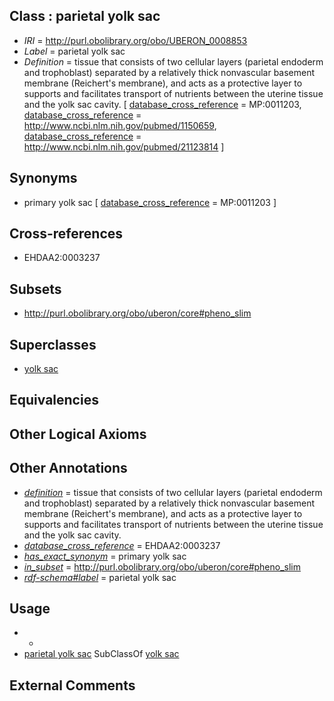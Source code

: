 
## Class : parietal yolk sac

 * *IRI* = http://purl.obolibrary.org/obo/UBERON_0008853
 * *Label* = parietal yolk sac
 * *Definition* = tissue that consists of two cellular layers (parietal endoderm and trophoblast) separated by a relatively thick nonvascular basement membrane (Reichert's membrane), and acts as a protective layer to supports and facilitates transport of nutrients between the uterine tissue and the yolk sac cavity. [ [database_cross_reference](../../ef/oboInOwl#hasDbXref.md) = MP:0011203, [database_cross_reference](../../ef/oboInOwl#hasDbXref.md) = http://www.ncbi.nlm.nih.gov/pubmed/1150659, [database_cross_reference](../../ef/oboInOwl#hasDbXref.md) = http://www.ncbi.nlm.nih.gov/pubmed/21123814 ]

## Synonyms

 * primary yolk sac [ [database_cross_reference](../../ef/oboInOwl#hasDbXref.md) = MP:0011203 ]

## Cross-references

 * EHDAA2:0003237

## Subsets

 * http://purl.obolibrary.org/obo/uberon/core#pheno_slim

## Superclasses

 * [yolk sac](../../UBERON/40/UBERON_0001040.md)

## Equivalencies


## Other Logical Axioms


## Other Annotations

 * *[definition](../../IAO/15/IAO_0000115.md)* = tissue that consists of two cellular layers (parietal endoderm and trophoblast) separated by a relatively thick nonvascular basement membrane (Reichert's membrane), and acts as a protective layer to supports and facilitates transport of nutrients between the uterine tissue and the yolk sac cavity.
 * *[database_cross_reference](../../ef/oboInOwl#hasDbXref.md)* = EHDAA2:0003237
 * *[has_exact_synonym](../../ym/oboInOwl#hasExactSynonym.md)* = primary yolk sac
 * *[in_subset](../../et/oboInOwl#inSubset.md)* = http://purl.obolibrary.org/obo/uberon/core#pheno_slim
 * *[rdf-schema#label](../../el/rdf-schema#label.md)* = parietal yolk sac

## Usage

 * -
 * [parietal yolk sac](../../UBERON/53/UBERON_0008853.md) SubClassOf [yolk sac](../../UBERON/40/UBERON_0001040.md)

## External Comments

